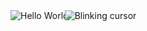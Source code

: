 <div style="display: flex; align-items: center;">
  <img src="https://capsule-render.vercel.app/api?type=rect&height=90&text=Hello%20World!&color=20232A&fontColor=fff&fontAlign=28&fontAlignY=55&customColorList=0,2,2,5,30" alt="Hello World!">
  <img src="https://capsule-render.vercel.app/api?type=rect&height=90&text=|&color=20232A&fontColor=fff&fontAlign=0&fontAlignY=55&customColorList=0,2,2,5,30&animation=blinking" alt="Blinking cursor" style="margin-left: -10px;">
</div>
